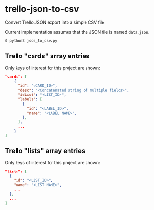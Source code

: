 # trello-json-to-csv
Convert Trello JSON export into a simple CSV file

Current implementation assumes that the JSON file is named `data.json`.

```bash
$ python3 json_to_csv.py
```

## Trello "cards" array entries

Only keys of interest for this project are shown:

```json
"cards": [
    {
      "id": "<CARD_ID>",
      "desc": "<Concatenated string of multiple fields>",
      "idList": "<LIST_ID>",
      "labels": [
        {
          "id": "<LABEL_ID>",
          "name": "<LABEL_NAME>",
        },
      ],
      ...
    }
]
```

## Trello "lists" array entries

Only keys of interest for this project are shown:

```json
"lists": [
  {
    "id": "<LIST_ID>",
    "name": "<LIST_NAME>",
    ...
  },
  ...
]
```
